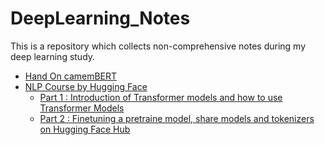 # DeepLearning_Notes

This is a repository which collects non-comprehensive notes during my deep learning study.

- [Hand On camemBERT](HandsOn_camemBERT_ok.ipynb)
- [NLP Course by Hugging Face](https://huggingface.co/learn/nlp-course/en/chapter0/1?fw=pt)
	- [Part 1 : Introduction of Transformer models and how to use Transformer Models](Hugging_Face_NLP_Course_1.ipynb)
	- [Part 2 : Finetuning a pretraine model, share models and tokenizers on Hugging Face Hub](Hugging_Face_NLP_Course_2.ipynb)